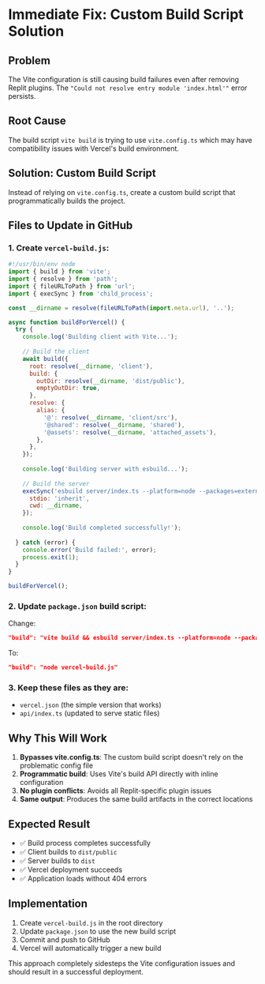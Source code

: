 # Immediate Fix: Custom Build Script Solution

## Problem
The Vite configuration is still causing build failures even after removing Replit plugins. The `"Could not resolve entry module 'index.html'"` error persists.

## Root Cause
The build script `vite build` is trying to use `vite.config.ts` which may have compatibility issues with Vercel's build environment.

## Solution: Custom Build Script
Instead of relying on `vite.config.ts`, create a custom build script that programmatically builds the project.

## Files to Update in GitHub

### 1. Create `vercel-build.js`:
```javascript
#!/usr/bin/env node
import { build } from 'vite';
import { resolve } from 'path';
import { fileURLToPath } from 'url';
import { execSync } from 'child_process';

const __dirname = resolve(fileURLToPath(import.meta.url), '..');

async function buildForVercel() {
  try {
    console.log('Building client with Vite...');
    
    // Build the client
    await build({
      root: resolve(__dirname, 'client'),
      build: {
        outDir: resolve(__dirname, 'dist/public'),
        emptyOutDir: true,
      },
      resolve: {
        alias: {
          '@': resolve(__dirname, 'client/src'),
          '@shared': resolve(__dirname, 'shared'),
          '@assets': resolve(__dirname, 'attached_assets'),
        },
      },
    });
    
    console.log('Building server with esbuild...');
    
    // Build the server
    execSync('esbuild server/index.ts --platform=node --packages=external --bundle --format=esm --outdir=dist', {
      stdio: 'inherit',
      cwd: __dirname,
    });
    
    console.log('Build completed successfully!');
    
  } catch (error) {
    console.error('Build failed:', error);
    process.exit(1);
  }
}

buildForVercel();
```

### 2. Update `package.json` build script:
Change:
```json
"build": "vite build && esbuild server/index.ts --platform=node --packages=external --bundle --format=esm --outdir=dist"
```

To:
```json
"build": "node vercel-build.js"
```

### 3. Keep these files as they are:
- `vercel.json` (the simple version that works)
- `api/index.ts` (updated to serve static files)

## Why This Will Work
1. **Bypasses vite.config.ts**: The custom build script doesn't rely on the problematic config file
2. **Programmatic build**: Uses Vite's build API directly with inline configuration
3. **No plugin conflicts**: Avoids all Replit-specific plugin issues
4. **Same output**: Produces the same build artifacts in the correct locations

## Expected Result
- ✅ Build process completes successfully
- ✅ Client builds to `dist/public`
- ✅ Server builds to `dist`
- ✅ Vercel deployment succeeds
- ✅ Application loads without 404 errors

## Implementation
1. Create `vercel-build.js` in the root directory
2. Update `package.json` to use the new build script
3. Commit and push to GitHub
4. Vercel will automatically trigger a new build

This approach completely sidesteps the Vite configuration issues and should result in a successful deployment.